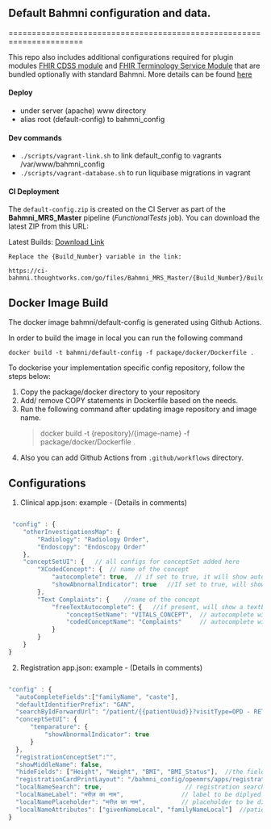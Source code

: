 ## Default Bahmni configuration and data. 
======================================================================

This repo also includes additional configurations required for plugin modules  [FHIR CDSS module](https://github.com/Bahmni/openmrs-module-cdss) and [FHIR Terminology Service Module](https://github.com/Bahmni/openmrs-module-snomed) that are bundled optionally with standard Bahmni. More details can be found [here](https://bahmni.atlassian.net/wiki/spaces/BAH/pages/3132686337/SNOMED+FHIR+Terminology+Server+Integration+with+Bahmni)

#### Deploy
- under server (apache) www directory
- alias root (default-config) to bahmni_config


#### Dev commands
* `./scripts/vagrant-link.sh` to link default_config to vagrants /var/www/bahmni_config
* `./scripts/vagrant-database.sh` to run liquibase migrations in vagrant 


#### CI Deployment
The `default-config.zip` is created on the CI Server as part of the **Bahmni_MRS_Master** pipeline (*FunctionalTests* job). You can download the latest ZIP from this URL:

Latest Builds: [Download Link](https://ci-bahmni.thoughtworks.com/go/files/Bahmni_MRS_Master/Latest/BuildStage/Latest/FunctionalTests/deployables/) 


```
Replace the {Build_Number} variable in the link:

https://ci-bahmni.thoughtworks.com/go/files/Bahmni_MRS_Master/{Build_Number}/BuildStage/Latest/FunctionalTests/deployables/
```

## Docker Image Build
The docker image bahmni/default-config is generated using Github Actions. 

In order to build the image in local you can run the following command
```shell
docker build -t bahmni/default-config -f package/docker/Dockerfile .
```

To dockerise your implementation specific config repository, follow the steps below:
1. Copy the package/docker directory to your repository
2. Add/ remove COPY statements in Dockerfile based on the needs.
3. Run the following command after updating image repository and image name.
    > docker build -t {repository}/{image-name} -f package/docker/Dockerfile .
4. Also you can add Github Actions from `.github/workflows` directory.

## Configurations 
 
 1) Clinical app.json: example -  (Details in comments)

```javascript

 "config" : {
    "otherInvestigationsMap": {
        "Radiology": "Radiology Order",
        "Endoscopy": "Endoscopy Order"
    },
    "conceptSetUI": {   // all configs for conceptSet added here
        "XCodedConcept": {  // name of the concept
            "autocomplete": true,  // if set to true, it will show autocomplete instead of dropdown for coded concept answers.
            "showAbnormalIndicator": true   //If set to true, will show a checkbox for capturing abnormal observation.
        },
        "Text Complaints": {    //name of the concept
            "freeTextAutocomplete": {   //if present, will show a textbox, with autocomplete for concept name.
                "conceptSetName": "VITALS_CONCEPT",  // autocomplete will search for concepts which are membersOf this conceptSet (Optional)
                "codedConceptName": "Complaints"     // autocomplete will search for concepts which are answersTo this codedConcept (Optional)
            }
        }
    }
}

```
2) Registration app.json: example -  (Details in comments)

```javascript

"config" : {
  "autoCompleteFields":["familyName", "caste"],
  "defaultIdentifierPrefix": "GAN",
  "searchByIdForwardUrl": "/patient/{{patientUuid}}?visitType=OPD - RETURNING",
  "conceptSetUI": {
      "temparature": {
          "showAbnormalIndicator": true
      }
  },
  "registrationConceptSet":"",
  "showMiddleName": false,
  "hideFields": ["Height", "Weight", "BMI", "BMI_Status"],  //the fields on screen which should NOT be shown
  "registrationCardPrintLayout": "/bahmni_config/openmrs/apps/registration/registrationCardLayout/print.html",
  "localNameSearch": true,                       // registration search displays parameter for search by local name
  "localNameLabel": "मरीज़ का नाम",                // label to be diplyed for local name search input
  "localNamePlaceholder": "मरीज़ का नाम",          // placeholder to be diplyed for local name search input
  "localNameAttributes": ["givenNameLocal", "familyNameLocal"]  //patient attributes to be search against for local name search
}

```
